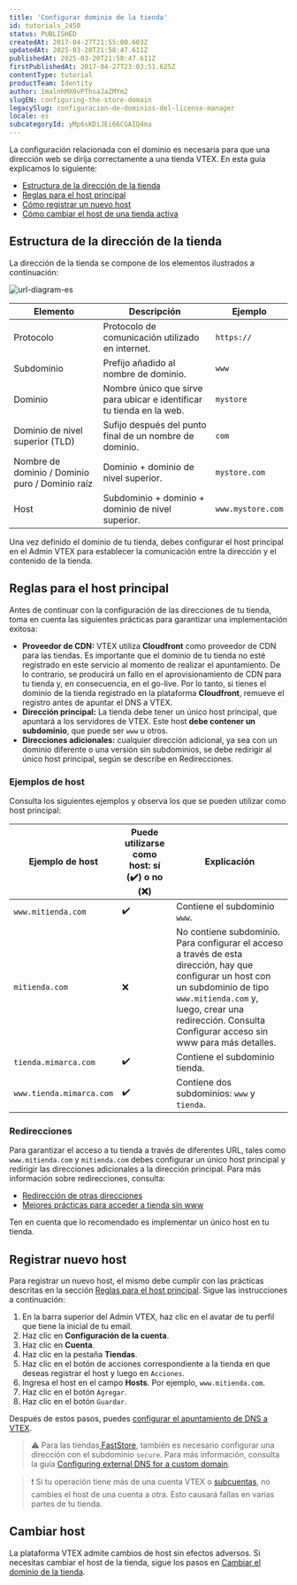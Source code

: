 ```yaml
---
title: 'Configurar dominio de la tienda'
id: tutorials_2450
status: PUBLISHED
createdAt: 2017-04-27T21:55:00.603Z
updatedAt: 2025-03-20T21:58:47.611Z
publishedAt: 2025-03-20T21:58:47.611Z
firstPublishedAt: 2017-04-27T23:03:51.625Z
contentType: tutorial
productTeam: Identity
author: 1malnhMX0vPThsaJaZMYm2
slugEN: configuring-the-store-domain
legacySlug: configuracion-de-dominios-del-license-manager
locale: es
subcategoryId: yMp6sKDiJEi66CGAIQ4ma
---
```


La configuración relacionada con el dominio es necesaria para que una dirección web se dirija correctamente a una tienda VTEX. En esta guía explicamos lo siguiente:

* [Estructura de la dirección de la tienda](#estructure-de-la-direccion-de-la-tienda)
* [Reglas para el host principal](#reglas-para-el-host-principal)
* [Cómo registrar un nuevo host](#registrar-nuevo-host)
* [Cómo cambiar el host de una tienda activa](#cambiar-host)

## Estructura de la dirección de la tienda

 La dirección de la tienda se compone de los elementos ilustrados a continuación:

![url-diagram-es](https://raw.githubusercontent.com/vtexdocs/help-center-content/refs/heads/main/docs/es/tutorials/gesti%C3%B3n-de-la-cuenta/cuentas/configurar-dominio-de-la-tienda_1.png)

| Elemento | Descripción | Ejemplo |
|---|---|---|
| Protocolo | Protocolo de comunicación utilizado en internet. | `https://` |
| Subdominio | Prefijo añadido al nombre de dominio. | `www` |
| Dominio | Nombre único que sirve para ubicar e identificar tu tienda en la web. | `mystore` |
| Dominio de nivel superior (TLD) | Sufijo después del punto final de un nombre de dominio. | `com` |
| Nombre de dominio / Dominio puro / Dominio raíz | Dominio + dominio de nivel superior. | `mystore.com` |
| Host | Subdominio + dominio + dominio de nivel superior. | `www.mystore.com` |

Una vez definido el dominio de tu tienda, debes configurar el host principal en el Admin VTEX para establecer la comunicación entre la dirección y el contenido de la tienda.

## Reglas para el host principal

Antes de continuar con la configuración de las direcciones de tu tienda, toma en cuenta las siguientes prácticas para garantizar una implementación exitosa:

* **Proveedor de CDN:** VTEX utiliza **Cloudfront** como proveedor de CDN para las tiendas. Es importante que el dominio de tu tienda no esté registrado en este servicio al momento de realizar el apuntamiento. De lo contrario, se producirá un fallo en el aprovisionamiento de CDN para tu tienda y, en consecuencia, en el go-live. Por lo tanto, si tienes el dominio de la tienda registrado en la plataforma **Cloudfront**, remueve el registro antes de apuntar el DNS a VTEX.
* **Dirección principal:** La tienda debe tener un único host principal, que apuntará a los servidores de VTEX. Este host **debe contener un subdominio**, que puede ser `www` u otros.
* **Direcciones adicionales:** cualquier dirección adicional, ya sea con un dominio diferente o una versión sin subdominios, se debe redirigir al único host principal, según se describe en Redirecciones.

### Ejemplos de host

Consulta los siguientes ejemplos y observa los que se pueden utilizar como host principal:

| Ejemplo de host | Puede utilizarse como host: sí (✔️) o no (❌) | Explicación |
|---|---|---|
| `www.mitienda.com` | ✔️ | Contiene el subdominio `www`. |
| `mitienda.com` | ❌ | No contiene subdominio. Para configurar el acceso a través de esta dirección, hay que configurar un host con un subdominio de tipo `www.mitienda.com` y, luego, crear una redirección. Consulta Configurar acceso sin www para más detalles. |
| `tienda.mimarca.com` | ✔️ | Contiene el subdominio tienda. |
| `www.tienda.mimarca.com` | ✔️ | Contiene dos subdominios: `www` y `tienda`. |

### Redirecciones

Para garantizar el acceso a tu tienda a través de diferentes URL, tales como `www.mitienda.com` y `mitienda.com` debes configurar un único host principal y redirigir las direcciones adicionales a la dirección principal. Para más información sobre redirecciones, consulta:

* [Redirección de otras direcciones](/es/tutorial/redirecionamento-de-outros-enderecos--3Xi2AeLUx2QpJQu8DTX8KQ)
* [Mejores prácticas para acceder a tienda sin www](/es/tutorial/configurando-acesso-sem-www--tutorials_4278)

Ten en cuenta que lo recomendado es implementar un único host en tu tienda.

## Registrar nuevo host

Para registrar un nuevo host, el mismo debe cumplir con las prácticas descritas en la sección [Reglas para el host principal](#reglas-para-el-host-principal). Sigue las instrucciones a continuación:

1. En la barra superior del Admin VTEX, haz clic en el avatar de tu perfil que tiene la inicial de tu email.
2. Haz clic en **Configuración de la cuenta**.
3. Haz clic en **Cuenta**.
4. Haz clic en la pestaña **Tiendas**.
5. Haz clic en el botón de acciones correspondiente a la tienda en que deseas registrar el host y luego en `Acciones`.
6. Ingresa el host en el campo **Hosts**. Por ejemplo, `www.mitienda.com`.
7. Haz clic en el botón `Agregar`.
8. Haz clic en el botón `Guardar`.

Después de estos pasos, puedes [configurar el apuntamiento de DNS a VTEX](/es/tutorial/configurando-o-apontamento-de-dns-para-a-vtex--tutorials_4280).

> ⚠️ Para las tiendas[ FastStore](https://www.faststore.dev/), también es necesario configurar una dirección con el subdominio `secure`. Para más información, consulta la guía [Configuring external DNS for a custom domain](https://www.faststore.dev/docs/go-live/2-configuring-external-dns).

> ❗ Si tu operación tiene más de una cuenta VTEX o [subcuentas](/es/tutorial/crear-subconta-multitienda-multidominio--tutorials_510), no cambies el host de una cuenta a otra. Esto causará fallas en varias partes de tu tienda.

## Cambiar host

La plataforma VTEX admite cambios de host sin efectos adversos. Si necesitas cambiar el host de la tienda, sigue los pasos en [Cambiar el dominio de la tienda](/es/tutorial/cambiar-el-dominio-de-la-tienda--frequentlyAskedQuestions_626/).
